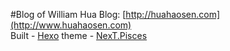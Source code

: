 #Blog of William Hua
Blog: [http://huahaosen.com](http://www.huahaosen.com)<br>
Built - [Hexo](https://hexo.io)  theme - [NexT.Pisces](https://github.com/iissnan/hexo-theme-next)
